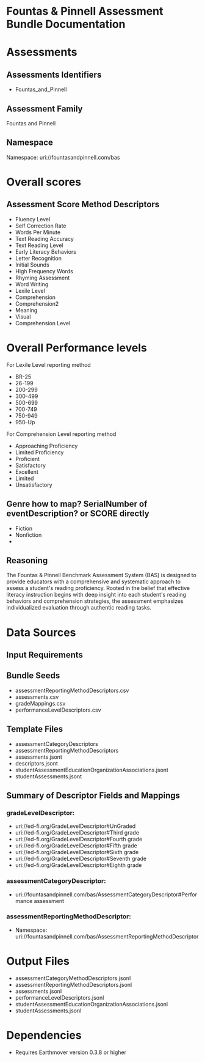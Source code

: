 # Fountas & Pinnell Assessment Bundle Documentation

# Assessments
## Assessments Identifiers
  - Fountas_and_Pinnell

## Assessment Family
Fountas and Pinnell

## Namespace
Namespace: uri://fountasandpinnell.com/bas

# Overall scores
## Assessment Score Method Descriptors
 - Fluency Level
 - Self Correction Rate
 - Words Per Minute
 - Text Reading Accuracy 
 - Text Reading Level
 - Early Literacy Behaviors
 - Letter Recognition
 - Initial Sounds
 - High Frequency Words
 - Rhyming Assessment
 - Word Writing
 - Lexile Level  
 - Comprehension
 - Comprehension2
 - Meaning
 - Visual
 - Comprehension Level


# Overall Performance levels
For Lexile Level reporting method
 - BR-25
 - 26-199
 - 200-299
 - 300-499
 - 500-699
 - 700-749
 - 750-949
 - 950-Up

For Comprehension Level reporting method
 - Approaching Proficiency
 - Limited Proficiency
 - Proficient
 - Satisfactory
 - Excellent
 - Limited
 - Unsatisfactory
 
## Genre  how to map?  SerialNumber of eventDescription?     or SCORE directly
- Fiction
- Nonfiction
- 
<!-- ## Assessments Score Method Descriptors
 - Lexile
 - Level
 - Percent
 - Rate
 - Rubric
 - Raw score -->
  


## Reasoning
The Fountas & Pinnell Benchmark Assessment System (BAS) is designed to provide educators with a comprehensive and systematic approach to assess a student's reading proficiency. Rooted in the belief that effective literacy instruction begins with deep insight into each student's reading behaviors and comprehension strategies, the assessment emphasizes individualized evaluation through authentic reading tasks.

# Data Sources

## Input Requirements

## Bundle Seeds
  - assessmentReportingMethodDescriptors.csv
  - assessments.csv
  - gradeMappings.csv
  - performanceLevelDescriptors.csv

## Template Files
  - assessmentCategoryDescriptors
  - assessmentReportingMethodDescriptors
  - assessments.jsont
  - descriptors.jsont
  - studentAssessmentEducationOrganizationAssociations.jsont
  - studentAssessments.jsont


## Summary of Descriptor Fields and Mappings

### gradeLevelDescriptor:
 - uri://ed-fi.org/GradeLevelDescriptor#UnGraded
 - uri://ed-fi.org/GradeLevelDescriptor#Third grade
 - uri://ed-fi.org/GradeLevelDescriptor#Fourth grade
 - uri://ed-fi.org/GradeLevelDescriptor#Fifth grade
 - uri://ed-fi.org/GradeLevelDescriptor#Sixth grade
 - uri://ed-fi.org/GradeLevelDescriptor#Seventh grade
 - uri://ed-fi.org/GradeLevelDescriptor#Eighth grade


### assessmentCategoryDescriptor:
- uri://fountasandpinnell.com/bas/AssessmentCategoryDescriptor#Performance assessment
  
### assessmentReportingMethodDescriptor:
- Namespace: uri://fountasandpinnell.com/bas/AssessmentReportingMethodDescriptor



# Output Files
- assessmentCategoryMethodDescriptors.jsonl
- assessmentReportingMethodDescriptors.jsonl
- assessments.jsonl
- performanceLevelDescriptors.jsonl
- studentAssessmentEducationOrganizationAssociations.jsonl
- studentAssessments.jsonl


# Dependencies
- Requires Earthmover version 0.3.8 or higher
